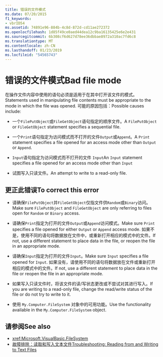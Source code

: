 ```yaml
---
title: 错误的文件模式
ms.date: 07/20/2015
f1_keywords:
- vbrID54
ms.assetid: 74891e96-884b-4c8d-872d-cd11ae272372
ms.openlocfilehash: 1d85f49ce0aed44dea12c9ba16135425e6e2e431
ms.sourcegitcommit: 6b308cf6d627d78ee36dbbae8972a310ac7fd6c8
ms.translationtype: MT
ms.contentlocale: zh-CN
ms.lasthandoff: 01/23/2019
ms.locfileid: "54565743"
---
```

# <a name="bad-file-mode"></a><span data-ttu-id="1a902-102">错误的文件模式</span><span class="sxs-lookup"><span data-stu-id="1a902-102">Bad file mode</span></span>
<span data-ttu-id="1a902-103">在操作文件内容中使用的语句必须是适用于在其中打开该文件的模式。</span><span class="sxs-lookup"><span data-stu-id="1a902-103">Statements used in manipulating file contents must be appropriate to the mode in which the file was opened.</span></span> <span data-ttu-id="1a902-104">可能的原因包括：</span><span class="sxs-lookup"><span data-stu-id="1a902-104">Possible causes include:</span></span>  
  
-   <span data-ttu-id="1a902-105">一个`FilePutObject`或`FileGetObject`语句指定的顺序文件。</span><span class="sxs-lookup"><span data-stu-id="1a902-105">A `FilePutObject` or `FileGetObject` statement specifies a sequential file.</span></span>  
  
-   <span data-ttu-id="1a902-106">一个`Print`语句指定为访问模式而不打开的文件`Output`或`Append`。</span><span class="sxs-lookup"><span data-stu-id="1a902-106">A `Print` statement specifies a file opened for an access mode other than `Output` or `Append`.</span></span>  
  
-   <span data-ttu-id="1a902-107">`Input`语句指定为访问模式而不打开的文件 `Input`</span><span class="sxs-lookup"><span data-stu-id="1a902-107">An `Input` statement specifies a file opened for an access mode other than `Input`</span></span>  
  
-   <span data-ttu-id="1a902-108">试图写入只读文件。</span><span class="sxs-lookup"><span data-stu-id="1a902-108">An attempt to write to a read-only file.</span></span>  
  
## <a name="to-correct-this-error"></a><span data-ttu-id="1a902-109">更正此错误</span><span class="sxs-lookup"><span data-stu-id="1a902-109">To correct this error</span></span>  
  
-   <span data-ttu-id="1a902-110">请确保`FilePutObject`并`FileGetObject`仅指文件供`Random`或`Binary`访问。</span><span class="sxs-lookup"><span data-stu-id="1a902-110">Make sure `FilePutObject` and `FileGetObject` are only referring to files open for `Random` or `Binary` access.</span></span>  
  
-   <span data-ttu-id="1a902-111">请确保`Print`指定为打开的文件`Output`或`Append`访问模式。</span><span class="sxs-lookup"><span data-stu-id="1a902-111">Make sure `Print` specifies a file opened for either `Output` or `Append` access mode.</span></span> <span data-ttu-id="1a902-112">如果不是，使用不同的语句将数据放在文件中，或重新打开相应的模式中的文件。</span><span class="sxs-lookup"><span data-stu-id="1a902-112">If not, use a different statement to place data in the file, or reopen the file in an appropriate mode.</span></span>  
  
-   <span data-ttu-id="1a902-113">请确保`Input`指定为打开的文件`Input`。</span><span class="sxs-lookup"><span data-stu-id="1a902-113">Make sure `Input` specifies a file opened for `Input`.</span></span> <span data-ttu-id="1a902-114">如果没有，请使用不同的语句将数据放在文件或重新打开相应的模式中的文件。</span><span class="sxs-lookup"><span data-stu-id="1a902-114">If not, use a different statement to place data in the file or reopen the file in an appropriate mode.</span></span>  
  
-   <span data-ttu-id="1a902-115">如果写入只读文件时，将该文件的读/写状态更改或不尝试对其进行写入。</span><span class="sxs-lookup"><span data-stu-id="1a902-115">If you are writing to a read-only file, change the read/write status of the file or do not try to write to it.</span></span>  
  
-   <span data-ttu-id="1a902-116">使用 `My.Computer.FileSystem` 对象中的可用功能。</span><span class="sxs-lookup"><span data-stu-id="1a902-116">Use the functionality available in the `My.Computer.FileSystem` object.</span></span>  
  
## <a name="see-also"></a><span data-ttu-id="1a902-117">请参阅</span><span class="sxs-lookup"><span data-stu-id="1a902-117">See also</span></span>
- <xref:Microsoft.VisualBasic.FileSystem>
- [<span data-ttu-id="1a902-118">故障排除：读取和写入文本文件</span><span class="sxs-lookup"><span data-stu-id="1a902-118">Troubleshooting: Reading from and Writing to Text Files</span></span>](../../../visual-basic/developing-apps/programming/drives-directories-files/troubleshooting-reading-from-and-writing-to-text-files.md)
